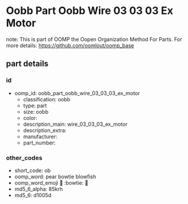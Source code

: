 # Oobb Part Oobb Wire 03 03 03 Ex Motor  

note: This is part of OOMP the Oopen Organization Method For Parts. For more details: https://github.com/oomlout/oomp_base

##  part details





### id
* oomp_id: oobb_part_oobb_wire_03_03_03_ex_motor
  * classification: oobb
  * type: part
  * size: oobb
  * color: 
  * description_main: wire_03_03_03_ex_motor
  * description_extra: 
  * manufacturer: 
  * part_number: 

### other_codes
* short_code: ob
* oomp_word: pear bowtie blowfish
* oomp_word_emoji :pear: :bowtie: :blowfish:
* md5_6_alpha: 85krh
* md5_6: d1005d